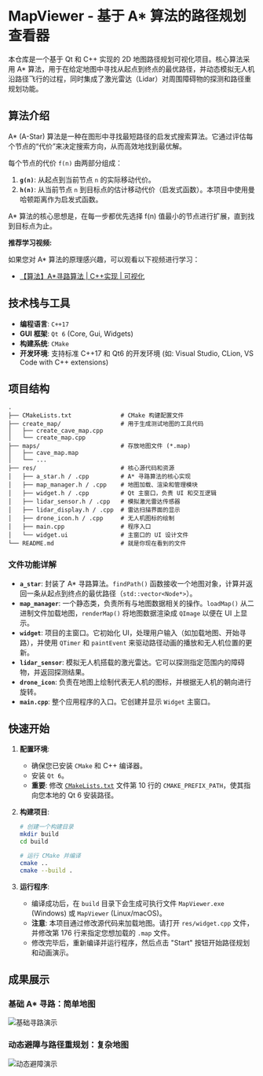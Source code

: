 # MapViewer - 基于 A* 算法的路径规划查看器

本仓库是一个基于 Qt 和 C++ 实现的 2D 地图路径规划可视化项目。核心算法采用 A* 算法，用于在给定地图中寻找从起点到终点的最优路径，并动态模拟无人机沿路径飞行的过程，同时集成了激光雷达（Lidar）对周围障碍物的探测和路径重规划功能。

## 算法介绍

A\* (A-Star) 算法是一种在图形中寻找最短路径的启发式搜索算法。它通过评估每个节点的“代价”来决定搜索方向，从而高效地找到最优解。

每个节点的代价 `f(n)` 由两部分组成：

1.  **`g(n)`**: 从起点到当前节点 `n` 的实际移动代价。
2.  **`h(n)`**: 从当前节点 `n` 到目标点的估计移动代价（启发式函数）。本项目中使用曼哈顿距离作为启发式函数。

A\* 算法的核心思想是，在每一步都优先选择 f(n) 值最小的节点进行扩展，直到找到目标点为止。

**推荐学习视频:**

如果您对 A\* 算法的原理感兴趣，可以观看以下视频进行学习：

*   [【算法】A*寻路算法 | C++实现 | 可视化](https://www.bilibili.com/video/BV1bv411y79P/)

## 技术栈与工具

*   **编程语言**: `C++17`
*   **GUI 框架**: `Qt 6` (Core, Gui, Widgets)
*   **构建系统**: `CMake`
*   **开发环境**: 支持标准 C++17 和 Qt6 的开发环境 (如: Visual Studio, CLion, VS Code with C++ extensions)

## 项目结构

```
.
├── CMakeLists.txt              # CMake 构建配置文件
├── create_map/                 # 用于生成测试地图的工具代码
│   ├── create_cave_map.cpp
│   └── create_map.cpp
├── maps/                       # 存放地图文件 (*.map)
│   ├── cave_map.map
│   └── ...
├── res/                        # 核心源代码和资源
│   ├── a_star.h / .cpp         # A* 寻路算法的核心实现
│   ├── map_manager.h / .cpp    # 地图加载、渲染和管理模块
│   ├── widget.h / .cpp         # Qt 主窗口，负责 UI 和交互逻辑
│   ├── lidar_sensor.h / .cpp   # 模拟激光雷达传感器
│   ├── lidar_display.h / .cpp  # 雷达扫描界面的显示
│   ├── drone_icon.h / .cpp     # 无人机图标的绘制
│   ├── main.cpp                # 程序入口
│   └── widget.ui               # 主窗口的 UI 设计文件
└── README.md                   # 就是你现在看到的文件
```

### 文件功能详解

*   **`a_star`**: 封装了 A\* 寻路算法。`findPath()` 函数接收一个地图对象，计算并返回一条从起点到终点的最优路径（`std::vector<Node*>`）。
*   **`map_manager`**: 一个静态类，负责所有与地图数据相关的操作。`loadMap()` 从二进制文件加载地图，`renderMap()` 将地图数据渲染成 `QImage` 以便在 UI 上显示。
*   **`widget`**: 项目的主窗口。它初始化 UI，处理用户输入（如加载地图、开始寻路），并使用 `QTimer` 和 `paintEvent` 来驱动路径动画的播放和无人机位置的更新。
*   **`lidar_sensor`**: 模拟无人机搭载的激光雷达。它可以探测指定范围内的障碍物，并返回探测结果。
*   **`drone_icon`**: 负责在地图上绘制代表无人机的图标，并根据无人机的朝向进行旋转。
*   **`main.cpp`**: 整个应用程序的入口。它创建并显示 `Widget` 主窗口。

## 快速开始

1.  **配置环境**:
    *   确保您已安装 `CMake` 和 C++ 编译器。
    *   安装 `Qt 6`。
    *   **重要**: 修改 [`CMakeLists.txt`](CMakeLists.txt:10) 文件第 10 行的 `CMAKE_PREFIX_PATH`，使其指向您本地的 Qt 6 安装路径。

2.  **构建项目**:
    ```bash
    # 创建一个构建目录
    mkdir build
    cd build
    
    # 运行 CMake 并编译
    cmake ..
    cmake --build .
    ```

3.  **运行程序**:
    *   编译成功后，在 `build` 目录下会生成可执行文件 `MapViewer.exe` (Windows) 或 `MapViewer` (Linux/macOS)。
    *   **注意**: 本项目通过修改源代码来加载地图。请打开 `res/widget.cpp` 文件，并修改第 176 行来指定您想加载的 `.map` 文件。
    *   修改完毕后，重新编译并运行程序，然后点击 "Start" 按钮开始路径规划和动画演示。


## 成果展示

### 基础 A* 寻路：简单地图

![基础寻路演示](image/A_star_map1.gif)

### 动态避障与路径重规划：复杂地图

![动态避障演示](image/A_star_map7.gif)